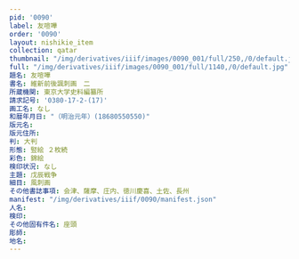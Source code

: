 ```yaml
---
pid: '0090'
label: 友喧嘩
order: '0090'
layout: nishikie_item
collection: qatar
thumbnail: "/img/derivatives/iiif/images/0090_001/full/250,/0/default.jpg"
full: "/img/derivatives/iiif/images/0090_001/full/1140,/0/default.jpg"
題名: 友喧嘩
書名: 維新前後諷刺画　二
所蔵機関: 東京大学史料編纂所
請求記号: '0380-17-2-(17)'
画工名: なし
和暦年月日: "（明治元年）(18680550550)"
版元名: 
版元住所: 
判: 大判
形態: 竪絵 ２枚続
彩色: 錦絵
検印状況: なし
主題: 戊辰戦争
細目: 風刺画
その他書誌事項: 会津、薩摩、庄内、徳川慶喜、土佐、長州
manifest: "/img/derivatives/iiif/0090/manifest.json"
人名: 
検印: 
その他固有件名: 座頭
彫師: 
地名: 
---
```

